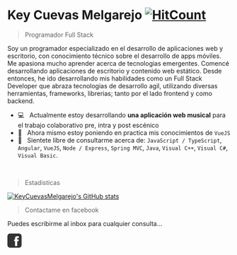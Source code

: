 <!--
**KeyCuevasMelgarejo/KeyCuevasMelgarejo** is a ✨ _special_ ✨ repository because its `README.md` (this file) appears on your GitHub profile.-->
# Key Cuevas Melgarejo [![HitCount](http://hits.dwyl.com/KeyCuevasMelgarejo/KeyCuevasMelgarejo.svg)](http://hits.dwyl.com/KeyCuevasMelgarejo/KeyCuevasMelgarejo)

>Programador Full Stack

Soy un programador especializado en el desarrollo de aplicaciones web y escritorio, con conocimiento técnico sobre el desarrollo de apps móviles. Me apasiona mucho aprender acerca de tecnologias emergentes. Comencé desarrollando aplicaciones de escritorio y contenido web estático. Desde entonces, he ido desarrollando mis habilidades como un Full Stack Developer que abraza tecnologias de desarrollo agil, utilizando diversas herramientas, frameworks, librerias; tanto por el lado frontend y como backend.

  * 💻 &nbsp; Actualmente estoy desarrollando **una aplicación web musical** para el trabajo colaborativo pre, intra y post escénico
  * 🌱 &nbsp; Ahora mismo estoy poniendo en practica mis conocimientos de `VueJS`
  * 💬 &nbsp; Sientete libre de consultarme acerca de:
  `JavaScript / TypeScript`, `Angular`, `VueJS`, `Node / Express`, `Spring MVC`, `Java`, `Visual C++`, `Visual C#`, `Visual Basic`.
<br >

>Estadisticas

[![KeyCuevasMelgarejo's GitHub stats](https://github-readme-stats.vercel.app/api?username=KeyCuevasMelgarejo&show_icons=true)](https://github.com/KeyCuevasMelgarejo)

>Contactame en facebook

Puedes escribirme al inbox para cualquier consulta...

[![Facebook](https://raw.githubusercontent.com/KeyCuevasMelgarejo/KeyCuevasMelgarejo/master/facebook-icon.png)](https://www.facebook.com/key.cuevasmelgarejo/)
<!-- ![Header](https://raw.githubusercontent.com/KeyCuevasMelgarejo/KeyCuevasMelgarejo/master/cabecera.png)-->
